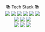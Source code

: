 <div align=center
	<h3>📚 Tech Stack 📚</h3>
</div>
<div align="center">
<img src="https://img.shields.io/badge/C-A8B9CC?style=flat&logo=C&logoColor=white"/>
<img src="https://img.shields.io/badge/C++-00599C?style=flat&logo=C++&logoColor=white"/>
<img src="https://img.shields.io/badge/JavaScript-F7DF1E?style=flat&logo=JavaScript&logoColor=white" />
<img src="https://img.shields.io/badge/Node.js-339933?style=flat&logo=Node.js&logoColor=white" />
<img src="https://img.shields.io/badge/HTML5-E34F26?style=flat&logo=HTML5&logoColor=white" />
<img src="https://img.shields.io/badge/CSS3-1572B6?style=flat&logo=CSS3&logoColor=white" />
<br>
<img src="https://img.shields.io/badge/Oracle-F80000?style=flat&logo=Oracle&logoColor=white" />
<img src="https://img.shields.io/badge/MongoDB-47A248?style=flat&logo=MariaDB&logoColor=white" />
<img src="https://img.shields.io/badge/Linux-FCC624?style=flat&logo=Linux&logoColor=white" />
<br>
<img src="https://img.shields.io/badge/Visual_Studio-5C2D91?style=flat&logo=Visual_Studio&logoColor=white" />
<img src="https://img.shields.io/badge/Visual_Studio_Code-007ACC?style=flat&logo=Visual_Studio_Code&logoColor=white" />
<img src="https://img.shields.io/badge/Git-F05032?style=flat&logo=Git&logoColor=white" />
</div>


